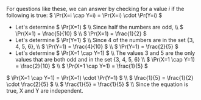 For questions like these, we can answer by checking for a value $i$ if the following is true: $ \Pr(X=i \cap Y=i) = \Pr(X=i) \cdot \Pr(Y=i) $
<ul>
	<li> Let's determine $ \Pr(X=1) $ \\
	      Since half the numbers are odd, \\
	      $ \Pr(X=1) = \frac{5}{10} $ \\
	      $ \Pr(X=1) = \frac{1}{2} $
	<li> Let's determine $ \Pr(Y=1) $ \\
	      Since 4 of the numbers are in the set {3, 4, 5, 6}, \\
	      $ \Pr(Y=1) = \frac{4}{10} $ \\
	      $ \Pr(Y=1) = \frac{2}{5} $
	<li> Let's determine $ \Pr(X=1 \cap Y=1) $ \\
	      The values 3 and 5 are the only values that are both odd and in the set {3, 4, 5, 6} \\
	      $ \Pr(X=1 \cap Y=1) = \frac{2}{10} $ \\
	      $ \Pr(X=1 \cap Y=1) = \frac{1}{5} $
</ul>
$ \Pr(X=1 \cap Y=1) = \Pr(X=1) \cdot \Pr(Y=1) $ \\
$ \frac{1}{5} = \frac{1}{2} \cdot \frac{2}{5} $ \\
$ \frac{1}{5} = \frac{1}{5} $ \\
Since the equation is true, X and Y are independent.
